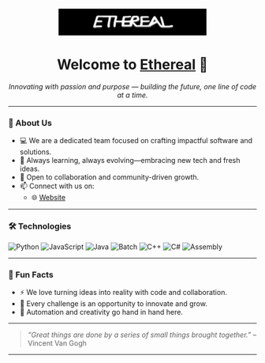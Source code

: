 <p align="center">
  <img src="https://raw.githubusercontent.com/Ethereal-Organization/.github/refs/heads/main/banner2.png" width="300" alt="Ethereal Logo">
</p>

<h1 align="center">Welcome to <a href="#">Ethereal</a> 👋</h1>
<p align="center">
  <em>Innovating with passion and purpose — building the future, one line of code at a time.</em>
</p>

---

### 🚀 About Us

- 💻 We are a dedicated team focused on crafting impactful software and solutions.  
- 🌱 Always learning, always evolving—embracing new tech and fresh ideas.  
- 🤝 Open to collaboration and community-driven growth.  
- 📫 Connect with us on:  
  - 🌐 [Website](https://ethereal.onthewifi.com)  

---

### 🛠️ Technologies

![Python](https://img.shields.io/badge/-Python-3776AB?style=flat&logo=python&logoColor=white)
![JavaScript](https://img.shields.io/badge/-JavaScript-F7DF1E?style=flat&logo=javascript&logoColor=black)
![Java](https://img.shields.io/badge/-Java-007396?style=flat&logo=java&logoColor=white)
![Batch](https://img.shields.io/badge/-Batch-0078D6?style=flat&logo=windows&logoColor=white)
![C++](https://img.shields.io/badge/-C++-00599C?style=flat&logo=c%2B%2B&logoColor=white)
![C#](https://img.shields.io/badge/-C%23-239120?style=flat&logo=c-sharp&logoColor=white)
![Assembly](https://img.shields.io/badge/-Assembly-6E4C13?style=flat&logo=gnu&logoColor=white)

---

### 🎯 Fun Facts

- ⚡ We love turning ideas into reality with code and collaboration.  
- 🎉 Every challenge is an opportunity to innovate and grow.  
- 🤖 Automation and creativity go hand in hand here.

---

> _“Great things are done by a series of small things brought together.”_ – Vincent Van Gogh

---

